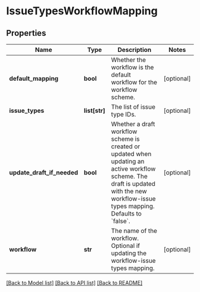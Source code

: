 # IssueTypesWorkflowMapping

## Properties
Name | Type | Description | Notes
------------ | ------------- | ------------- | -------------
**default_mapping** | **bool** | Whether the workflow is the default workflow for the workflow scheme. | [optional] 
**issue_types** | **list[str]** | The list of issue type IDs. | [optional] 
**update_draft_if_needed** | **bool** | Whether a draft workflow scheme is created or updated when updating an active workflow scheme. The draft is updated with the new workflow-issue types mapping. Defaults to &#x60;false&#x60;. | [optional] 
**workflow** | **str** | The name of the workflow. Optional if updating the workflow-issue types mapping. | [optional] 

[[Back to Model list]](../README.md#documentation-for-models) [[Back to API list]](../README.md#documentation-for-api-endpoints) [[Back to README]](../README.md)

